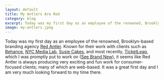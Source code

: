 ```yaml
---              
layout: default
title: My Antlers Are Red
category: blog
excerpt: Today was my first day as an employee of the renowned, Brooklyn-based branding agency Red Antler.
image: my-antlers.jpeg
---
```

Today was my first day as an employee of the renowned, Brooklyn-based branding agency [Red Antler](http://redantler.com). Known for their work with clients such as [Behance](http://www.behance.com/), [NYC Media Lab](http://nycmedialab.net/), [Susie Cakes](https://www.susiecakes.com/), and most recently, [TicketLeap](http://www.ticketleap.com/), which I was promptly put to work on ([See Brand New](http://www.underconsideration.com/brandnew/archives/ticketleap_ditches_frog.php)), it seems like Red Antler is always producing very exciting and fun work for consumer-focused clients; many of which are web-based. It was a great first day and I am very much looking forward to my time there.
